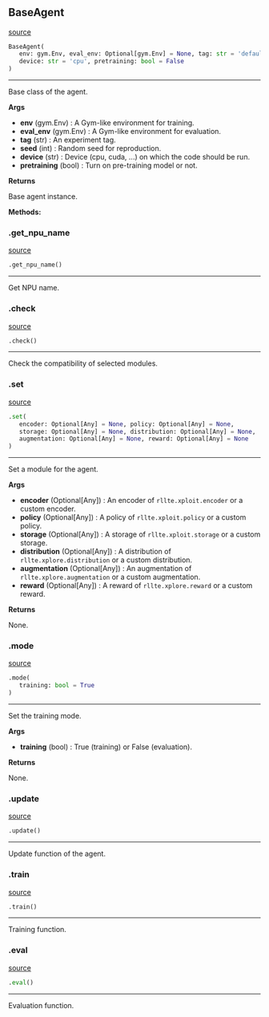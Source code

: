 #


## BaseAgent
[source](https://github.com/RLE-Foundation/rllte/blob/main/rllte/common/base_agent.py/#L56)
```python 
BaseAgent(
   env: gym.Env, eval_env: Optional[gym.Env] = None, tag: str = 'default', seed: int = 1,
   device: str = 'cpu', pretraining: bool = False
)
```


---
Base class of the agent.


**Args**

* **env** (gym.Env) : A Gym-like environment for training.
* **eval_env** (gym.Env) : A Gym-like environment for evaluation.
* **tag** (str) : An experiment tag.
* **seed** (int) : Random seed for reproduction.
* **device** (str) : Device (cpu, cuda, ...) on which the code should be run.
* **pretraining** (bool) : Turn on pre-training model or not.


**Returns**

Base agent instance.


**Methods:**


### .get_npu_name
[source](https://github.com/RLE-Foundation/rllte/blob/main/rllte/common/base_agent.py/#L140)
```python
.get_npu_name()
```

---
Get NPU name.

### .check
[source](https://github.com/RLE-Foundation/rllte/blob/main/rllte/common/base_agent.py/#L153)
```python
.check()
```

---
Check the compatibility of selected modules.

### .set
[source](https://github.com/RLE-Foundation/rllte/blob/main/rllte/common/base_agent.py/#L197)
```python
.set(
   encoder: Optional[Any] = None, policy: Optional[Any] = None,
   storage: Optional[Any] = None, distribution: Optional[Any] = None,
   augmentation: Optional[Any] = None, reward: Optional[Any] = None
)
```

---
Set a module for the agent.


**Args**

* **encoder** (Optional[Any]) : An encoder of `rllte.xploit.encoder` or a custom encoder.
* **policy** (Optional[Any]) : A policy of `rllte.xploit.policy` or a custom policy.
* **storage** (Optional[Any]) : A storage of `rllte.xploit.storage` or a custom storage.
* **distribution** (Optional[Any]) : A distribution of `rllte.xplore.distribution` or a custom distribution.
* **augmentation** (Optional[Any]) : An augmentation of `rllte.xplore.augmentation` or a custom augmentation.
* **reward** (Optional[Any]) : A reward of `rllte.xplore.reward` or a custom reward.


**Returns**

None.

### .mode
[source](https://github.com/RLE-Foundation/rllte/blob/main/rllte/common/base_agent.py/#L250)
```python
.mode(
   training: bool = True
)
```

---
Set the training mode.


**Args**

* **training** (bool) : True (training) or False (evaluation).


**Returns**

None.

### .update
[source](https://github.com/RLE-Foundation/rllte/blob/main/rllte/common/base_agent.py/#L263)
```python
.update()
```

---
Update function of the agent.

### .train
[source](https://github.com/RLE-Foundation/rllte/blob/main/rllte/common/base_agent.py/#L267)
```python
.train()
```

---
Training function.

### .eval
[source](https://github.com/RLE-Foundation/rllte/blob/main/rllte/common/base_agent.py/#L271)
```python
.eval()
```

---
Evaluation function.
